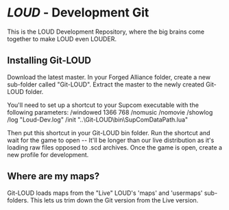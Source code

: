 # _LOUD_ - Development Git

This is the LOUD Development Repository, where the big brains come together to make LOUD even LOUDER.

## Installing Git-LOUD

Download the latest master.
In your Forged Alliance folder, create a new sub-folder called "Git-LOUD".
Extract the master to the newly created Git-LOUD folder.

You'll need to set up a shortcut to your Supcom executable with the following parameters:
/windowed 1366 768 /nomusic /nomovie /showlog /log "Loud-Dev.log" /init "..\Git-LOUD\bin\SupComDataPath.lua"

Then put this shortcut in your Git-LOUD bin folder. Run the shortcut and wait for the game to open -- It'll be longer than our live distribution as it's loading raw files opposed to .scd archives.
Once the game is open, create a new profile for development.

## Where are my maps?

Git-LOUD loads maps from the "Live" LOUD's 'maps' and 'usermaps' sub-folders. This lets us trim down the Git version from the Live version.